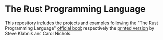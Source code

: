 # The Rust Programming Language
This repository includes the projects and examples following the "The Rust Programming Language" [official book](https://doc.rust-lang.org/stable/book/) respectively the [printed version](https://nostarch.com/Rust) by Steve Klabnik and Carol Nichols.